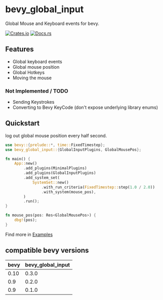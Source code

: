 # bevy_global_input

Global Mouse and Keyboard events for bevy.

[![Crates.io](https://img.shields.io/crates/v/bevy_global_input.svg)](https://crates.io/crates/bevy_global_input)
[![Docs.rs](https://docs.rs/bevy_global_input/badge.svg)](https://docs.rs/bevy_global_input)

## Features

- Global keyboard events
- Global mouse position
- Global Hotkeys
- Moving the mouse

### Not Implemented / TODO

- Sending Keystrokes
- Converting to Bevy KeyCode (don't expose underlying library enums)

## Quickstart

log out global mouse position every half second.

```rust
use bevy::{prelude::*, time::FixedTimestep};
use bevy_global_input::{GlobalInputPlugins, GlobalMousePos};

fn main() {
    App::new()
        .add_plugins(MinimalPlugins)
        .add_plugins(GlobalInputPlugins)
        .add_system_set(
            SystemSet::new()
                .with_run_criteria(FixedTimestep::step(1.0 / 2.0))
                .with_system(mouse_pos),
        )
        .run();
}

fn mouse_pos(pos: Res<GlobalMousePos>) {
    dbg!(pos);
}
```

Find more in [Examples](https://github.com/laundmo/bevy_global_input/tree/main/examples)

## compatible bevy versions

| bevy | bevy_global_input |
| ---- | ----------------- |
| 0.10 | 0.3.0             |
| 0.9  | 0.2.0             |
| 0.9  | 0.1.0             |
